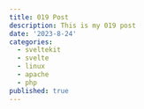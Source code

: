 ```yaml
---
title: 019 Post
description: This is my 019 post
date: '2023-8-24'
categories:
  - sveltekit
  - svelte
  - linux
  - apache
  - php
published: true
---
```


